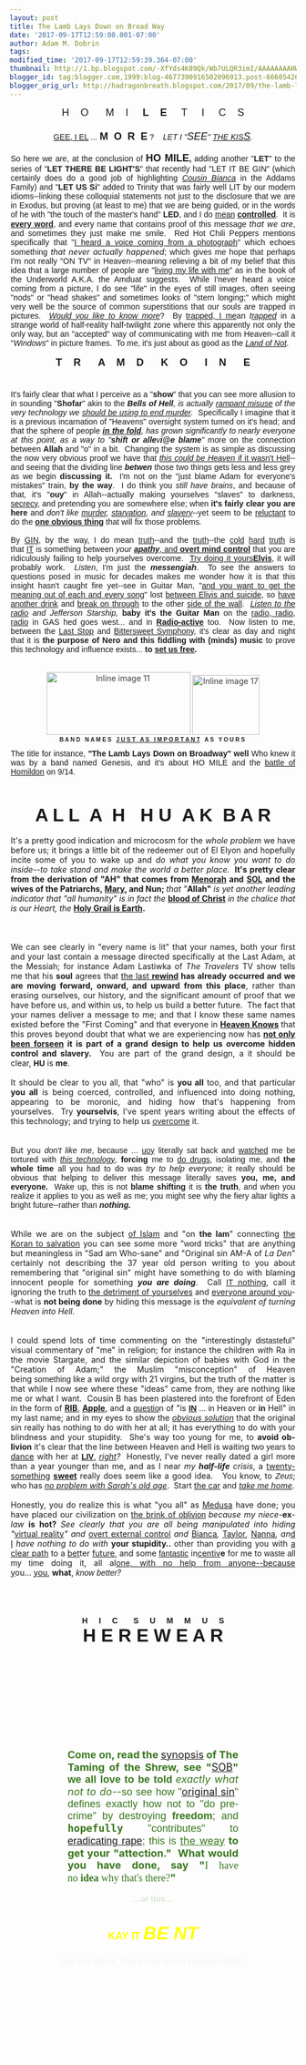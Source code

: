 ```yaml
---
layout: post
title: The Lamb Lays Down on Broad Way
date: '2017-09-17T12:59:00.001-07:00'
author: Adam M. Dobrin
tags: 
modified_time: '2017-09-17T12:59:39.364-07:00'
thumbnail: http://1.bp.blogspot.com/-XfYds4K89Qk/Wb7ULQR3imI/AAAAAAAAHWA/MXgSV5_TV-88QyFE2zKV-gM2n1PwxhmUACK4BGAYYCw/s72-c/image-779367.png
blogger_id: tag:blogger.com,1999:blog-4677390916502096913.post-6660542667434222009
blogger_orig_url: http://hadragonbreath.blogspot.com/2017/09/the-lamb-lays-down-on-broad-way.html
---
```


<div dir="ltr"><div class="gmail_quote"><div dir="ltr"><div class="gmail_quote"><div dir="ltr"><div class="gmail_quote"><div dir="ltr"><div class="gmail_quote"><div dir="ltr"><div class="m_-8242106194939907961gmail-m_99162819893768063gmail-m_6471899616393421364gmail-h5"><div class="gmail_quote"><div dir="ltr"><div class="gmail_quote"><div dir="ltr"><div style="text-align:center"><span style="font-family:&quot;arial black&quot;,sans-serif;font-size:large">H    O      M    I     </span><span style="font-size:large"><font face="comic sans ms, sans-serif"><b>L    E</b></font></span><span style="font-family:&quot;arial black&quot;,sans-serif;font-size:large">     </span><span style="font-size:large"><font face="arial narrow, sans-serif">T     I </font></span><span style="font-family:&quot;arial black&quot;,sans-serif;font-size:large">    C    S</span></div><div style="text-align:center"><a href="http://1.bp.blogspot.com/-XfYds4K89Qk/Wb7ULQR3imI/AAAAAAAAHWA/MXgSV5_TV-88QyFE2zKV-gM2n1PwxhmUACK4BGAYYCw/s1600/image-779367.png"><img src="reqs/1.bp.blogspot.com/-XfYds4K89Qk/Wb7ULQR3imI/AAAAAAAAHWA/MXgSV5_TV-88QyFE2zKV-gM2n1PwxhmUACK4BGAYYCw/s320/image-779367.png"  border="0" alt="" id="BLOGGER_PHOTO_ID_6466839404764170850" /></a><span style="font-family:&quot;arial black&quot;,sans-serif;font-size:large"><br></span></div><div style="text-align:center"><font face="arial black, sans-serif"><a href="http://www.unduecoercion.com/2017/08/the-color-of-understanding.html" target="_blank">GEE, I EL</a> ... <b><font size="4">M  O  R  E</font> </b>?    <i>LET I &quot;<font size="4">SEE</font>&quot; <a href="http://uni.reallyhim.com" target="_blank">THE KIS<font size="4">S</font></a>.</i></font></div><div style="text-align:center"><br></div><div style="text-align:center">  <center>  <div style="text-align:justify;width:500px">  <div><span style="font-family:arial,helvetica,sans-serif">So here we are, at the conclusion of </span><strong><span style="font-family:&quot;arial black&quot;,sans-serif"><font size="4">HO MILE</font></span><span style="font-family:arial,helvetica,sans-serif">,</span></strong><span style="font-family:arial,helvetica,sans-serif"> adding another &quot;</span><strong><span style="font-family:&quot;arial black&quot;,sans-serif">LET</span></strong><span style="font-family:arial,helvetica,sans-serif">&quot; to the series of &quot;</span><strong><span style="font-family:&quot;arial black&quot;,sans-serif">LET THERE BE LIGHT&#39;S</span></strong><span style="font-family:arial,helvetica,sans-serif">&quot; that recently had &quot;</span><span style="font-family:&quot;arial black&quot;,sans-serif">LET IT BE GIN</span><span style="font-family:arial,helvetica,sans-serif">&quot; (which certainly does do a good job of highlighting <em><a href="http://os.reallyhim.com/" rel="noopener" target="_blank">Cousin Bianca</a></em> in the Addams Family) and &quot;<strong>LET US Si</strong>&quot; added to Trinity that was fairly well LIT by our modern idioms--linking these colloquial statements not just to the disclosure that we are in Exodus, but proving (at least to me) that we are being guided, or in the words of he with &quot;the touch of the master&#39;s hand&quot; <b>LED</b>, and I do <a href="http://valentine.reallyhim.com" target="_blank">mean</a> <b><a href="http://ender.reallyhim.com" target="_blank">controlled</a></b>.  It is <b><a href="http://chalk.reallyhim.com" target="_blank">every word</a></b>, and every name that contains proof of this message </span><em>that we are</em><span style="font-family:arial,helvetica,sans-serif">, and sometimes they just make me smile.  Red Hot Chili Peppers mentions specifically that &quot;</span><span style="font-family:&quot;arial narrow&quot;,sans-serif"><a href="https://www.youtube.com/watch?v=rn_YodiJO6k" rel="noopener" target="_blank">I heard a voice coming from a photograph</a></span><span style="font-family:arial,helvetica,sans-serif">&quot; which echoes something </span><em>that never actually happened</em><font face="arial, helvetica, sans-serif">; which gives me hope that perhaps I&#39;m not really &quot;ON TV&quot; in Heaven--meaning relieving a bit of my belief that this idea that a large number of people are &quot;</font><a href="https://en.wikipedia.org/wiki/Ra" target="_blank"><font face="comic sans ms, sans-serif">living my life with me</font></a><font face="arial, helvetica, sans-serif">&quot; as in the book of the Underworld A.K.A. the Amduat suggests.  While I&#39;never heard a voice coming from a picture, I do see &quot;life&quot; in the eyes of still images, often seeing &quot;nods&quot; or &quot;head shakes&quot; and sometimes looks of &quot;stern longing;&quot; which might very well be the source of common superstitions that our souls are trapped in pictures.  </font><em><span style="font-family:&quot;arial narrow&quot;,sans-serif"><a href="https://www.youtube.com/watch?v=kdrjzE1SE58" rel="noopener" target="_blank">Would you like to know more</a></span></em><span style="font-family:arial,helvetica,sans-serif">?  By <a href="https://en.wikipedia.org/wiki/Shedim" rel="noopener" target="_blank">trapped, I me</a>an <em>t<a href="https://en.wikipedia.org/wiki/Sheol" rel="noopener" target="_blank">rapped</a></em> in a strange world of half-reality half-twilight zone where this apparently not only the only way, but an &quot;accepted&quot; way of communicating with me from Heaven--call it &quot;<em>Windows</em>&quot; in picture frames.  To me, it&#39;s just about as good as the <em><a href="https://en.wikipedia.org/wiki/Land_of_Nod" rel="noopener" target="_blank">Land of Not</a></em>.</span></div><div><b><font face="arial black, sans-serif"><br></font></b></div><div style="text-align:center"><b><font face="arial black, sans-serif" size="4">T    R      A    M    D      K    O      I    N      E</font></b></div><div style="text-align:center"><b><font face="arial black, sans-serif" size="4"><br></font></b></div><div style="text-align:center"><a href="http://hadragonbreath.blogspot.com/2017/09/da-mage-of-head-of-medusa-appeared-in.html" target="_blank"><a href="http://1.bp.blogspot.com/-aCMZ4WyzeFY/Wb7UMG7otII/AAAAAAAAHWI/1oQCrkyQ_acDdN5SQhflQ2U5B1HpZy6zQCK4BGAYYCw/s1600/image-782233.png"><img src="reqs/1.bp.blogspot.com/-aCMZ4WyzeFY/Wb7UMG7otII/AAAAAAAAHWI/1oQCrkyQ_acDdN5SQhflQ2U5B1HpZy6zQCK4BGAYYCw/s320/image-782233.png"  border="0" alt="" id="BLOGGER_PHOTO_ID_6466839419434873986" /></a></a><span style="font-family:arial,helvetica,sans-serif"> </span></div>  <div><font face="arial, helvetica, sans-serif">It&#39;s fairly clear that what I perceive as a &quot;</font><b style="font-family:arial,helvetica,sans-serif">show</b><font face="arial, helvetica, sans-serif">&quot; that you can see more allusion to in sounding &quot;</font><b style="font-family:arial,helvetica,sans-serif">Shofar</b><font face="arial, helvetica, sans-serif">&quot; akin to the </font><i style="font-family:arial,helvetica,sans-serif"><b>Bells of Hell</b>, is actually <a href="http://don.reallyhim.com" target="_blank">rampant misuse</a> of the very technology we <a href="http://jerusalem.reallyhim.com" target="_blank">should be using to end murder</a>.  </i><font face="arial, helvetica, sans-serif">Specifically I imagine that it is a previous incarnation of &quot;Heavens&quot; oversight system turned on it&#39;s head; and that the sphere of people </font><i><b><a href="http://hadragonbreath.blogspot.com/2017/09/da-mage-of-head-of-medusa-appeared-in.html" target="_blank"><font face="arial, helvetica, sans-serif">in the </font><font face="arial black, sans-serif">fold</font></a></b><font face="arial, helvetica, sans-serif">, has grown significantly to nearly everyone at this point, as a way to &quot;</font><b style="font-family:arial,helvetica,sans-serif">shift or </b><b><font face="arial black, sans-serif">all</font></b><b style="font-family:arial,helvetica,sans-serif">e</b><font face="arial narrow, sans-serif">v</font><b style="font-family:arial,helvetica,sans-serif">i@e blame</b><font face="arial, helvetica, sans-serif">&quot; </font></i><font face="arial, helvetica, sans-serif">more on the connection between </font><b><font face="arial black, sans-serif">Allah</font></b><font face="arial, helvetica, sans-serif"> and &quot;o&quot; in a bit.</font><i style="font-family:arial,helvetica,sans-serif">  </i><font face="arial, helvetica, sans-serif">Changing the system is as simple as discussing the now very obvious proof we have that </font><i style="font-family:arial,helvetica,sans-serif"><a href="http://hadragonbreath.blogspot.com/2017/09/so-you-think-you-can-tell-difference.html" target="_blank">this could be Heaven</a></i><font face="arial, helvetica, sans-serif"><a href="http://hadragonbreath.blogspot.com/2017/09/so-you-think-you-can-tell-difference.html" target="_blank"> if it wasn&#39;t Hell</a>--and seeing that the dividing line </font><i style="font-family:arial,helvetica,sans-serif"><b>betwen</b></i><font face="arial, helvetica, sans-serif"> those two things gets less and less grey as we begin </font><b style="font-family:arial,helvetica,sans-serif">discussing it.  </b><font face="arial, helvetica, sans-serif">I&#39;m not on the &quot;just blame Adam for everyone&#39;s mistakes&quot; train, </font><b style="font-family:arial,helvetica,sans-serif">by the way</b><font face="arial, helvetica, sans-serif">.  I do think you </font><i style="font-family:arial,helvetica,sans-serif">still have brains</i><font face="arial, helvetica, sans-serif">, and because of that, it&#39;s &quot;</font><b style="font-family:arial,helvetica,sans-serif">ouy</b><font face="arial, helvetica, sans-serif">&quot; in Allah--actually making yourselves &quot;slaves&quot; to darkness, </font><a href="http://censorship.lamc.la" style="font-family:arial,helvetica,sans-serif" target="_blank">secrecy</a><font face="arial, helvetica, sans-serif">, and pretending you are somewhere else; when </font><b style="font-family:arial,helvetica,sans-serif">it&#39;s fairly clear you are here</b><font face="arial, helvetica, sans-serif"> and </font><i style="font-family:arial,helvetica,sans-serif">don&#39;t like <a href="http://jerusalem.reallyhim.com" target="_blank">murder</a>, <a href="http://bereshit.reallyhim.com" target="_blank">starvation</a>, and <a href="http://valentine.reallyhim.com" target="_blank">slavery</a></i><font face="arial, helvetica, sans-serif">--yet seem to be </font><a href="http://ender.reallyhim.com" style="font-family:arial,helvetica,sans-serif" target="_blank">reluctant</a><font face="arial, helvetica, sans-serif"> to do the </font><b><font face="arial narrow, sans-serif"><a href="https://www.youtube.com/watch?v=IYz_8LGAyKs" target="_blank">one obvious thing</a></font></b><font face="arial, helvetica, sans-serif"> that will fix those problems</font><i style="font-family:arial,helvetica,sans-serif">.</i></div><div style="text-align:center"><i style="font-family:arial,helvetica,sans-serif"><font color="#f3f3f3">EQUCLEX</font></i></div><div><span style="font-family:arial,helvetica,sans-serif">By </span><span style="font-family:&quot;arial black&quot;,sans-serif"><a href="http://meth.reallyhim.com/" target="_blank">GIN</a></span><font face="arial, helvetica, sans-serif">, by the way, I do mean </font><a href="http://meth.reallyhim.com/" style="font-family:arial,helvetica,sans-serif" target="_blank">truth</a><font face="arial, helvetica, sans-serif">--and the </font><a href="http://meth.reallyhim.com/" style="font-family:arial,helvetica,sans-serif" target="_blank">truth</a><font face="arial, helvetica, sans-serif">--the </font><font face="comic sans ms, sans-serif"><a href="http://threetag.reallyhim.com" target="_blank">cold</a> <a href="http://dick.reallyhim.com" target="_blank">hard</a> <a href="http://meth.reallyhim.com/" target="_blank">truth</a></font><font face="arial, helvetica, sans-serif"> is that </font><span style="font-family:&quot;arial black&quot;,sans-serif"><a href="http://mead.reallyhim.com/" target="_blank">IT</a></span><span style="font-family:arial,helvetica,sans-serif"> is something between <em>your <b><a href="http://valentine.reallyhim.com/" target="_blank">apathy</a></b></em><a href="http://valentine.reallyhim.com" target="_blank">, and <b>overt mind control</b></a> that you are ridiculously failing to help yourselves overcome.  <a href="http://hyamdai.reallyhim.com/" rel="noopener" target="_blank">Try doing it yours<strong>Elvis</strong></a>, it will probably work.  <em>Listen</em>, I&#39;m just the <strong><em>messengiah</em></strong>.  To see the answers to questions posed in music for decades makes me wonder how it is that this insight hasn&#39;t caught fire yet--see in Guitar Man, &quot;</span><span style="font-family:&quot;arial narrow&quot;,sans-serif"><a href="https://www.youtube.com/watch?v=CpOjQvADLG4" target="_blank">and you want to get the meaning out of each and every song</a></span><span style="font-family:arial,helvetica,sans-serif">&quot; lost <a href="https://www.youtube.com/watch?v=mQ8iUvWbrnA" target="_blank">between Elivis and suicide</a>, so </span><span style="font-family:&quot;arial narrow&quot;,sans-serif"><a href="https://www.youtube.com/watch?v=bZPsmOm0YoM" target="_blank">have another drink</a> and <a href="https://www.youtube.com/watch?v=-r679Hhs9Zs" target="_blank">break on through</a> to the other <a href="https://www.youtube.com/watch?v=YR5ApYxkU-U" target="_blank">side of the wall</a>.  <em><a href="https://www.youtube.com/watch?v=K1b8AhIsSYQ" target="_blank">Listen to the radio</a> and Jefferson Starship, </em><strong>baby it&#39;s the Guitar Man</strong> on the <a href="https://www.youtube.com/watch?v=gaoqyaoNgX4" target="_blank">radio, radio, radio</a> in GAS hed goes west... and in <strong><a href="https://www.youtube.com/watch?v=ktvTqknDobU" target="_blank">Radio-active</a></strong> too.  </span><span style="font-family:arial,helvetica,sans-serif">Now listen to me, between the <a href="https://www.youtube.com/watch?v=yOgHBMujTCw" target="_blank">Last Stop</a> and <a href="https://www.youtube.com/watch?v=1lyu1KKwC74" target="_blank">Bittersweet Symphony</a>, it&#39;s clear as day and night that it is <strong>the purpose of Nero and this fiddling with (minds) music</strong> to prove this technology and influence exists... <strong>to <a href="http://thunderstand.reallyhim.com/" target="_blank">set us free</a>.</strong></span></div>  </div></center></div><div style="text-align:center"><font face="arial, helvetica, sans-serif"><b><br></b></font></div><div style="text-align:center"><a href="http://bereshit.reallyhim.com" target="_blank"><a href="http://4.bp.blogspot.com/-GsvKNl66-M4/Wb7UMunVpLI/AAAAAAAAHWQ/LRea_SFlOFAdRLUjs2xCx_PJdRHadFNagCK4BGAYYCw/s1600/image-784748.png"><img src="reqs/4.bp.blogspot.com/-GsvKNl66-M4/Wb7UMunVpLI/AAAAAAAAHWQ/LRea_SFlOFAdRLUjs2xCx_PJdRHadFNagCK4BGAYYCw/s320/image-784748.png"  border="0" alt="" id="BLOGGER_PHOTO_ID_6466839430087156914" /></a></a><font face="arial, helvetica, sans-serif"><b><br></b></font></div><div style="text-align:center"><a href="http://uni.reallyhim.com" target="_blank"><img alt="Inline image 11" height="110" src="reqs/matchbox20.bitbucket.io/EUREKA_files/saved_resource(18)" width="253" style="border:0px;color:rgb(62,63,60);margin-right:0px"></a><span style="color:rgb(62,63,60)"> </span><a href="http://threetag.reallyhim.com" target="_blank"><img alt="Inline image 17" height="105" src="reqs/matchbox20.bitbucket.io/EUREKA_files/saved_resource(19)" width="118" style="border:0px;color:rgb(62,63,60);margin-right:0px"></a><br></div><div style="text-align:center"><a href="http://dawn.reallyhim.com" target="_blank"><a href="http://3.bp.blogspot.com/-rztj0RToUQs/Wb7UNE7SkbI/AAAAAAAAHWY/ezC2tk_NoiwoQ2uqe791_TQ66j00AekAQCK4BGAYYCw/s1600/image-786915.png"><img src="reqs/3.bp.blogspot.com/-rztj0RToUQs/Wb7UNE7SkbI/AAAAAAAAHWY/ezC2tk_NoiwoQ2uqe791_TQ66j00AekAQCK4BGAYYCw/s320/image-786915.png"  border="0" alt="" id="BLOGGER_PHOTO_ID_6466839436076421554" /></a></a><br></div><div style="text-align:center"><b><font face="arial black, sans-serif" size="1">B A N D   N A M E S   <u>J U S T   A S   I M P O R T A N T</u>   A S   Y O U R S </font></b></div><div style="text-align:center"><b><font face="arial black, sans-serif" size="1"><br></font></b></div><div style="text-align:center">  <center>  <div style="text-align:justify;width:500px"><span style="font-family:arial,helvetica,sans-serif">The title for instance, <strong>&quot;The Lamb Lays Down on Broadway&quot; well </strong></span><span style="font-family:&quot;arial black&quot;,sans-serif">Who knew</span><span style="font-family:arial,helvetica,sans-serif"> </span><span style="font-family:arial,helvetica,sans-serif">it was by a band named</span><span style="font-family:arial,helvetica,sans-serif"> Genesis, </span><span style="font-family:arial,helvetica,sans-serif">and it&#39;s about</span><span style="font-family:arial,helvetica,sans-serif"> </span><span style="font-family:&quot;arial black&quot;,sans-serif">HO MILE</span><span style="font-family:arial,helvetica,sans-serif"> and the <a href="http://don.reallyhim.com/" target="_blank">battle of Homildon</a> on 9/14.</span></div></center></div><div style="text-align:center"><font face="arial, helvetica, sans-serif"><br></font></div><div style="text-align:center"><a href="https://www.youtube.com/watch?v=FQhIsJ1OidY" target="_blank"><a href="http://2.bp.blogspot.com/-APGLCNB6sh4/Wb7UN-iyJXI/AAAAAAAAHWg/E6MdcTOczyU3o9_ekkjOVOahvrjrLSVNACK4BGAYYCw/s1600/image-789187.png"><img src="reqs/2.bp.blogspot.com/-APGLCNB6sh4/Wb7UN-iyJXI/AAAAAAAAHWg/E6MdcTOczyU3o9_ekkjOVOahvrjrLSVNACK4BGAYYCw/s320/image-789187.png"  border="0" alt="" id="BLOGGER_PHOTO_ID_6466839451542889842" /></a> <a href="http://2.bp.blogspot.com/-hj3EIaft42E/Wb7UOSqsc9I/AAAAAAAAHWo/ruXrTZc7N9UHscskwlNWqB814SWO1sMcwCK4BGAYYCw/s1600/image-791865.png"><img src="reqs/2.bp.blogspot.com/-hj3EIaft42E/Wb7UOSqsc9I/AAAAAAAAHWo/ruXrTZc7N9UHscskwlNWqB814SWO1sMcwCK4BGAYYCw/s320/image-791865.png"  border="0" alt="" id="BLOGGER_PHOTO_ID_6466839456944780242" /></a></a><font face="arial, helvetica, sans-serif"><br></font></div><div style="text-align:center"><br></div><div style="text-align:center"><b><font face="arial black, sans-serif" size="6">A L L  A  H   H U  A K  B A R</font></b></div><div style="text-align:center"><br></div><div style="text-align:center">  <center>  <div style="text-align:justify;width:500px">  <div>It&#39;s a pretty good indication and microcosm for the <em>whole problem</em> we have before us; it brings a little bit of the redeemer out of El Elyon and hopefully incite some of you to wake up and <em>do what you know you want to do inside--to take stand and make the world a better place.</em><strong>  It&#39;s pretty clear from the derivation of &quot;AH&quot; that comes from <a href="http://jerusalem.reallyhim.com/" target="_blank">Menorah</a> and <a href="http://sol.reallyhim.com/" target="_blank">SOL</a> and the wives of the Patriarchs, <a href="http://sen.reallyhim.com/" target="_blank">Mary</a>, and Nun; </strong><em>that &quot;</em><strong>Allah&quot;</strong><em> is yet another leading indicator that &quot;all humanity&quot; is in fact the </em><strong><a href="http://arthur.reallyhim.com/" target="_blank">blood of Christ</a></strong><em> in the chalice that is our Heart, the </em><strong><a href="http://heart.lamc.la/" target="_blank">Holy Grail is Earth</a>.  </strong></div><div><strong><br></strong></div><div style="text-align:center"><a href="http://hadragonbreath.blogspot.com/2017/09/so-you-think-you-can-tell-difference.html" target="_blank"><a href="http://3.bp.blogspot.com/-ICOxWBCF1D8/Wb7UO1tPn1I/AAAAAAAAHWw/M7Rqk4Mb9ZAJWHw8_OfjKzJjA9Fl1wzdwCK4BGAYYCw/s1600/image-793963.png"><img src="reqs/3.bp.blogspot.com/-ICOxWBCF1D8/Wb7UO1tPn1I/AAAAAAAAHWw/M7Rqk4Mb9ZAJWHw8_OfjKzJjA9Fl1wzdwCK4BGAYYCw/s320/image-793963.png"  border="0" alt="" id="BLOGGER_PHOTO_ID_6466839466350714706" /></a></a><strong><br></strong></div>  <div><strong> </strong></div>  <div>We can see clearly in &quot;every name is lit&quot; that your names, both your first and your last contain a message directed specifically at the Last Adam, at the Messiah; for instance Adam Lastiwka of <em>The Travelers</em> TV show tells me that his <strong>soul</strong> agrees that <a href="http://threetag.reallyhim.com/" target="_blank">the last </a><strong><a href="http://threetag.reallyhim.com/" target="_blank">rewind</a> has already occurred and we are moving forward, onward, and upward from this place</strong>, rather than erasing ourselves, our history, and the significant amount of proof that we have before us, and within us, to help us build a better future.  The fact that your names deliver a message to me; and that I know these same names existed before the &quot;First Coming&quot; and that everyone in <strong><a href="https://www.youtube.com/watch?v=rHBxJCq99jA" target="_blank">Heaven Knows</a> </strong>that this proves beyond doubt that what we are experiencing now has <strong><a href="http://meth.reallyhim.com/" target="_blank">not only been forseen</a> it is part of a grand design to help us overcome hidden control and slavery.</strong>  You are part of the grand design, a it should be clear, <strong><span style="font-family:&quot;arial black&quot;,sans-serif">HU</span></strong> is <strong>me</strong>.  </div><div><br></div><div>It should be clear to you all, that &quot;who&quot; is <b>you all</b> too, and that particular <b>you all</b> is being coerced, controlled, and influenced into doing nothing, appearing to be moronic, and hiding how that&#39;s happening from yourselves.  Try <b>yourselvis</b>, I&#39;ve spent years writing about the effects of this technology; and trying to help us <a href="http://m.lamc.la/ERANDSON.html" target="_blank">overcome</a> it.</div><div><br></div><div style="text-align:center"><a href="http://hadragonbreath.blogspot.com/search?updated-max=2017-09-16T15:01:00-07:00&amp;max-results=20" target="_blank"><a href="http://2.bp.blogspot.com/-dQUBNR8B08k/Wb7UPc4UimI/AAAAAAAAHW4/F2kjs6qcN9oDSkN0jI89Kj3yeXauZ-JFwCK4BGAYYCw/s1600/image-796165.png"><img src="reqs/2.bp.blogspot.com/-dQUBNR8B08k/Wb7UPc4UimI/AAAAAAAAHW4/F2kjs6qcN9oDSkN0jI89Kj3yeXauZ-JFwCK4BGAYYCw/s320/image-796165.png"  border="0" alt="" id="BLOGGER_PHOTO_ID_6466839476866157154" /></a></a><br></div><div style="text-align:center"><a href="https://www.youtube.com/watch?v=fKopy74weus" class="m_-8242106194939907961gmail-playable playable" target="_blank"><a href="http://4.bp.blogspot.com/-EOa6LUqYxx4/Wb7UQAIT9XI/AAAAAAAAHXA/do2M7tVaOnUOKnizHIbppSbhuLx50IAqQCK4BGAYYCw/s1600/image-798391.png"><img src="reqs/4.bp.blogspot.com/-EOa6LUqYxx4/Wb7UQAIT9XI/AAAAAAAAHXA/do2M7tVaOnUOKnizHIbppSbhuLx50IAqQCK4BGAYYCw/s320/image-798391.png"  border="0" alt="" id="BLOGGER_PHOTO_ID_6466839486328468850" /></a></a><br></div><div><br></div><div>But you <font face="comic sans ms, sans-serif"><i>don&#39;t like me</i>, because ... </font><font face="arial black, sans-serif"><a href="http://valentine.reallyhim.com" target="_blank">uoy</a></font><font face="arial, helvetica, sans-serif"> literally sat back and <a href="http://ender.reallyhim.com" target="_blank">watched</a> me be tortured with <i><a href="http://ender.reallyhim.com" target="_blank">this technology</a></i>, <b>forcing</b> me to <a href="http://meth.reallyhim.com" target="_blank">do drugs</a>, isolating me, and <b>the whole time </b>all you had to do was <i>try to help everyone; </i>it really should be obvious that helping to deliver this message literally saves <b>you, me, and everyone.</b>  Wake up, this is not <b>blame shifting</b> it is <b>the truth</b>, and when you realize it applies to you as well as me; you might see why the fiery altar lights a bright future--rather than <i><b>nothing.</b></i></font></div>  </div></center></div><div style="text-align:center"><br></div><div style="text-align:center"><a href="http://whoah.lamc.la/" target="_blank"><a href="http://2.bp.blogspot.com/-_WaOe3eFrI4/Wb7UQnwvN0I/AAAAAAAAHXI/7JjKEKlCxlwTcyxmWHvmKPe82oy1-B_ZACK4BGAYYCw/s1600/image-700406.png"><img src="reqs/2.bp.blogspot.com/-_WaOe3eFrI4/Wb7UQnwvN0I/AAAAAAAAHXI/7JjKEKlCxlwTcyxmWHvmKPe82oy1-B_ZACK4BGAYYCw/s320/image-700406.png"  border="0" alt="" id="BLOGGER_PHOTO_ID_6466839496967010114" /></a><br></a></div><div style="text-align:center"><a href="http://whoah.lamc.la" target="_blank"><a href="http://3.bp.blogspot.com/-hZtpEhM0ap4/Wb7URLEe44I/AAAAAAAAHXQ/9lIGeI07fmUVBKjLLa08tzl6HVMVNOz4gCK4BGAYYCw/s1600/image-702542.png"><img src="reqs/3.bp.blogspot.com/-hZtpEhM0ap4/Wb7URLEe44I/AAAAAAAAHXQ/9lIGeI07fmUVBKjLLa08tzl6HVMVNOz4gCK4BGAYYCw/s320/image-702542.png"  border="0" alt="" id="BLOGGER_PHOTO_ID_6466839506445067138" /></a></a></div><div style="text-align:center"><br></div><div style="text-align:center">  <center>  <div style="text-align:justify;width:500px">While we are on the subject <a href="http://islam.lamc.la/" target="_blank">of Islam</a> and &quot;on <strong>the <span style="font-family:&quot;arial black&quot;,sans-serif">lam</span></strong>&quot; connecting <a href="http://thor.lamc.la/" target="_blank">the Koran to salvation</a> you can see some more &quot;<span style="font-family:&quot;comic sans ms&quot;,sans-serif">word tricks</span>&quot; that are anything but meaningless in &quot;Sad am Who-sane&quot; and &quot;Original sin AM-A of <em>La Den</em>&quot; certainly not describing the 37 year old person writing to you about remembering that &quot;original sin&quot; might have something to do with blaming innocent people for something <strong><em>you are doing</em></strong>.  Call <a href="http://valentine.reallyhim.com/" target="_blank"><span style="font-family:&quot;arial black&quot;,sans-serif">IT</span> nothing</a>, call it ignoring the truth to <a href="http://ironclad.lamc.la/" target="_blank">the detriment of yourselves</a> and <a href="http://bereshit.reallyhim.com/" target="_blank">everyone around you</a>--what is <strong>not being done</strong> by hiding this message is the <em>equivalent of turning Heaven into Hell.</em> </div></center></div><div style="text-align:center"><br></div><div style="text-align:center"><b><font face="arial black, sans-serif" size="4"><a href="http://www.linkedin.com/in/adam5" target="_blank"><a href="http://1.bp.blogspot.com/-yKwB9XwvN3A/Wb7URusaenI/AAAAAAAAHXY/l-XFCPjcBAwuiVpfBnXaH08lRY3JWU3dgCK4BGAYYCw/s1600/Screenshot%2B2017-09-09%2Bat%2B8.44.14%2BPM-726064-704956.png"><img src="reqs/1.bp.blogspot.com/-yKwB9XwvN3A/Wb7URusaenI/AAAAAAAAHXY/l-XFCPjcBAwuiVpfBnXaH08lRY3JWU3dgCK4BGAYYCw/s320/Screenshot%2B2017-09-09%2Bat%2B8.44.14%2BPM-726064-704956.png"  border="0" alt="" id="BLOGGER_PHOTO_ID_6466839516007791218" /></a></a><br></font></b></div><div style="text-align:center"><br></div><div style="text-align:center">  <center>  <div style="text-align:justify;width:500px">  <div>I could spend lots of time commenting on the &quot;interestingly <span style="font-family:&quot;comic sans ms&quot;,sans-serif">distasteful</span>&quot; visual commentary of &quot;me&quot; in religion; for instance the children <em>with</em> Ra in the movie Stargate, and the similar depiction of babies with God in the &quot;Creation of Adam;&quot; the Muslim &quot;misconception&quot; of Heaven being <span style="font-family:&quot;comic sans ms&quot;,sans-serif">something like</span> a wild orgy with 21 virgins, but the truth of the matter is that while I now see where these &quot;ideas&quot; came from, they are nothing like me or what I want.  Cousin B has been plastered into the forefront of Eden in the form of <a href="http://ohil.reallyhim.com/" rel="noopener" target="_blank"><b>RIB</b></a>, <a href="http://sob.reallyhim.com/" rel="noopener" target="_blank"><b>Apple</b></a>, and <font face="comic sans ms, sans-serif">a <a href="http://hadragonbreath.blogspot.com/2017/09/high-and-lo-i-search-for-answer-are-you_16.html" target="_blank">questio</a>n</font> of &quot;is <font face="arial black, sans-serif"><b><a href="http://michelin.lamc.la" target="_blank">IN</a></b> ... in</font> Heaven or <b><font face="arial black, sans-serif">in</font></b> Hell&quot; in my last name; and in my eyes to show the <em><a href="http://os.reallyhim.com/" rel="noopener" target="_blank">obvious solution</a></em> that the original sin really has nothing to do with her at all; it has everything to do with your blindness and your stupidity.  She&#39;s way too young for me, to <strong>avoid ob-livion</strong> it&#39;s clear that the line between Heaven and Hell is waiting <font face="arial black, sans-serif">two years</font> to <a href="https://www.google.com/search?q=legal+dancing+age+in+florida&amp;rlz=1CAACAR_enUS749US749&amp;oq=legal+dancing+age+in+florida&amp;aqs=chrome..69i57.4341j1j9&amp;sourceid=chrome&amp;ie=UTF-8" target="_blank">dance</a> with her at <strong><span style="font-family:&quot;arial black&quot;,sans-serif"><a href="https://www.google.com/search?q=legal+drinking+age+in+florida&amp;rlz=1CAACAR_enUS749US749&amp;oq=legal+drinking+age+in+florida&amp;aqs=chrome.0.0l6.2548j0j4&amp;sourceid=chrome&amp;ie=UTF-8" target="_blank">LIV</a></span></strong>, <em><a href="https://www.google.com/search?q=what+is+the+age+of+consent+in+north+carolina%3F&amp;rlz=1CAACAR_enUS749US749&amp;oq=what+is+the+age+of+consent+in+north+carolina%3F&amp;aqs=chrome..69i57j0l5.8503j1j4&amp;sourceid=chrome&amp;ie=UTF-8" target="_blank">right</a>?  </em>Honestly, I&#39;ve never really dated a girl more than a year younger than me, and as I near <em>my <strong>half-life</strong> crisis</em>, a <a href="http://uni.reallyhim.com/" rel="noopener" target="_blank">twenty-something</a> <strong><a href="http://threetag.reallyhim.com/" rel="noopener" target="_blank">sweet</a></strong> reall<wbr>y does seem like a good idea.   You know, to <span style="font-family:&quot;arial black&quot;,sans-serif"><em>Zeus</em></span>; who has <em><a href="http://dick.reallyhim.com/" rel="noopener" target="_blank">no problem with Sarah&#39;s old age</a></em>.  Start <a href="http://thunderstand.reallyhim.com/" rel="noopener" target="_blank">the car</a> and <a href="http://michelin.lamc.la/" rel="noopener" target="_blank"><em>take me home</em></a>.</div><div><br></div>  <div style="text-align:center"><a href="http://hadragonbreath.blogspot.com/2017/09/high-and-lo-i-search-for-answer-are-you_16.html" target="_blank"><a href="http://2.bp.blogspot.com/-iFkOIhkSYHE/Wb7USUGc0NI/AAAAAAAAHXg/4euW6a_Tx3YpRNiQhH3oUppD_dVAxO8bQCK4BGAYYCw/s1600/image-707226.png"><img src="reqs/2.bp.blogspot.com/-iFkOIhkSYHE/Wb7USUGc0NI/AAAAAAAAHXg/4euW6a_Tx3YpRNiQhH3oUppD_dVAxO8bQCK4BGAYYCw/s320/image-707226.png"  border="0" alt="" id="BLOGGER_PHOTO_ID_6466839526049108178" /></a></a></div><div style="text-align:center"><a href="http://bereshit.reallyhim.com" target="_blank"><a href="http://1.bp.blogspot.com/-QxaHNCjD-nY/Wb7US68hu5I/AAAAAAAAHXo/9kbkWElVH6EyqSLWuJ-gOcc-p4_Yu6aTwCK4BGAYYCw/s1600/image-709593.png"><img src="reqs/1.bp.blogspot.com/-QxaHNCjD-nY/Wb7US68hu5I/AAAAAAAAHXo/9kbkWElVH6EyqSLWuJ-gOcc-p4_Yu6aTwCK4BGAYYCw/s320/image-709593.png"  border="0" alt="" id="BLOGGER_PHOTO_ID_6466839536476470162" /></a></a><br></div><div style="text-align:center"><a href="http://dawn.reallyhim.com" target="_blank"><a href="http://2.bp.blogspot.com/-Nv-u8rOtLAQ/Wb7UTshzEuI/AAAAAAAAHXw/EKY4qD4JK_4Z1D1W_dTLI4qThoRLPn6UgCK4BGAYYCw/s1600/image-712144.png"><img src="reqs/2.bp.blogspot.com/-Nv-u8rOtLAQ/Wb7UTshzEuI/AAAAAAAAHXw/EKY4qD4JK_4Z1D1W_dTLI4qThoRLPn6UgCK4BGAYYCw/s320/image-712144.png"  border="0" alt="" id="BLOGGER_PHOTO_ID_6466839549786133218" /></a></a></div>  <div>Honestly, you do realize this is what &quot;you all&quot; as <a href="http://medusa.reallyhim.com/" target="_blank">Medusa</a> have done; you have placed our civilization on <a href="http://valentine.reallyhim.com/" target="_blank">the brink of <span style="font-family:&quot;arial black&quot;,sans-serif">oblivion</span></a><strong> </strong><em>because my niece-</em><strong>ex</strong><em>-law </em><strong>is hot? </strong><em>See clearly that you are all being manipulated into hiding &quot;</em><a href="http://valentine.reallyhim.com/" target="_blank">virtual reality</a><em>&quot; and </em><a href="http://ender.reallyhim.com/" target="_blank">overt external control</a><em> and </em><a href="http://os.reallyhim.com/" target="_blank">Bianca</a><em>, </em><a href="http://uni.reallyhim.com/" target="_blank">Taylor</a><em>, </em><a href="http://sen.reallyhim.com/" target="_blank">Na<wbr>nna</a><em>, an</em><a href="http://hyamdai.reallyhim.com/" target="_blank">d I</a><em> have nothing to do with </em><strong>your stupidity.. </strong>other than providing you with <a href="http://loch.reallyhim.com/" target="_blank">a clear path</a> to a <a href="http://bush.reallyhim.com/" target="_blank">bet</a>ter <a href="http://ironclad.lamc.la/" target="_blank">future</a>, and some <span style="font-family:&quot;comic sans ms&quot;,sans-serif"><a href="https://www.youtube.com/watch?v=AFkLUBsaATc" target="_blank">fantastic</a></span> in<a href="http://amidallah.reallyhim.com/" target="_blank">centiv</a><strong>e</strong> for me to <span style="font-family:&quot;comic sans ms&quot;,sans-serif">waste all my time</span> doing it, all al<a href="http://valentine.reallyhim.com/" target="_blank">one, with no help from anyone--because y</a>ou... <a href="http://ender.reallyhim.com/" target="_blank">you</a>, <strong>what</strong>, <em><span style="font-family:&quot;comic sans ms&quot;,sans-serif">know better</span>?</em></div>  </div></center></div><div style="text-align:center"><i><br></i></div><div style="text-align:center"><b><font face="arial black, sans-serif" size="4"><a href="http://threetag.reallyhim.com" target="_blank"><a href="http://1.bp.blogspot.com/-BCh65_gq7eQ/Wb7UUJu8dDI/AAAAAAAAHX4/RlDAdn04hWE4ZO7Ef6w6dhi64tRU6U0RACK4BGAYYCw/s1600/image-736022-714522.png"><img src="reqs/1.bp.blogspot.com/-BCh65_gq7eQ/Wb7UUJu8dDI/AAAAAAAAHX4/RlDAdn04hWE4ZO7Ef6w6dhi64tRU6U0RACK4BGAYYCw/s320/image-736022-714522.png"  border="0" alt="" id="BLOGGER_PHOTO_ID_6466839557625902130" /></a></a></font></b></div><div style="text-align:center"><a href="http://amidallah.reallyhim.com/" target="_blank"><a href="http://3.bp.blogspot.com/-IcbMP9dz1Vg/Wb7UUp0UZqI/AAAAAAAAHYA/DbOEuXlp_6Q2OyBEPtVlMWvfyQMJsz8hACK4BGAYYCw/s1600/image-716794.png"><img src="reqs/3.bp.blogspot.com/-IcbMP9dz1Vg/Wb7UUp0UZqI/AAAAAAAAHYA/DbOEuXlp_6Q2OyBEPtVlMWvfyQMJsz8hACK4BGAYYCw/s320/image-716794.png"  border="0" alt="" id="BLOGGER_PHOTO_ID_6466839566238377634" /></a></a><b><br></b></div><div style="text-align:center"><br></div><div style="text-align:center"><b><font face="arial black, sans-serif" size="4"><a href="http://youandi.reallyhim.com" target="_blank"><a href="http://3.bp.blogspot.com/-4xZNAvpqltA/Wb7UVSgN9cI/AAAAAAAAHYI/SOAL9RRZDlkXTjQOrlOOEVY1R56DxqqOwCK4BGAYYCw/s1600/Screenshot%2B2017-09-13%2Bat%2B8.17.42%2BAM-754602-719153.png"><img src="reqs/3.bp.blogspot.com/-4xZNAvpqltA/Wb7UVSgN9cI/AAAAAAAAHYI/SOAL9RRZDlkXTjQOrlOOEVY1R56DxqqOwCK4BGAYYCw/s320/Screenshot%2B2017-09-13%2Bat%2B8.17.42%2BAM-754602-719153.png"  border="0" alt="" id="BLOGGER_PHOTO_ID_6466839577159923138" /></a></a></font></b><br></div><div style="text-align:center"><a href="https://www.google.com/search?q=RORED&amp;rlz=1CAACAR_enUS749US749&amp;oq=RORED&amp;aqs=chrome..69i57j0l5.850j0j9&amp;sourceid=chrome&amp;ie=UTF-8" target="_blank"><a href="http://2.bp.blogspot.com/-uxL-bK06ub8/Wb7UV7SWEzI/AAAAAAAAHYQ/pBRMHkisyEMNMzNlX_13DMAP9pyyMqb2wCK4BGAYYCw/s1600/image-721476.png"><img src="reqs/2.bp.blogspot.com/-uxL-bK06ub8/Wb7UV7SWEzI/AAAAAAAAHYQ/pBRMHkisyEMNMzNlX_13DMAP9pyyMqb2wCK4BGAYYCw/s320/image-721476.png"  border="0" alt="" id="BLOGGER_PHOTO_ID_6466839588107588402" /></a></a><b><br></b></div><div style="text-align:center"><a href="http://chalk.reallyhim.com" target="_blank"><a href="http://2.bp.blogspot.com/-TaWqhcPdSew/Wb7UWvm7ecI/AAAAAAAAHYY/n5AQM4jAndA6Xiy_0JDM5VnKQ6a_Bd45ACK4BGAYYCw/s1600/image-723999.png"><img src="reqs/2.bp.blogspot.com/-TaWqhcPdSew/Wb7UWvm7ecI/AAAAAAAAHYY/n5AQM4jAndA6Xiy_0JDM5VnKQ6a_Bd45ACK4BGAYYCw/s320/image-723999.png"  border="0" alt="" id="BLOGGER_PHOTO_ID_6466839602152569282" /></a></a><br></div><div style="text-align:center"><b><font face="arial black, sans-serif">H     I     C       S     U     M     M     U     S</font></b></div><div style="text-align:center"><div><b><font face="comic sans ms, sans-serif" size="6">H E R E W E A R</font></b></div><div><br></div><div><a href="http://2.bp.blogspot.com/-uisEzzdtw4s/Wb7UXCZJnfI/AAAAAAAAHYg/SFv7n0VGTKosbyzsk4tbevf1xngiP3DPACK4BGAYYCw/s1600/image-726570.png"><img src="reqs/2.bp.blogspot.com/-uisEzzdtw4s/Wb7UXCZJnfI/AAAAAAAAHYg/SFv7n0VGTKosbyzsk4tbevf1xngiP3DPACK4BGAYYCw/s320/image-726570.png"  border="0" alt="" id="BLOGGER_PHOTO_ID_6466839607195049458" /></a> <a href="http://2.bp.blogspot.com/-5G6dAkV3oh0/Wb7UXmhvOPI/AAAAAAAAHYs/HntAfcYqqjQn95XOpP1TzuKyYXBcfY3OQCK4BGAYYCw/s1600/image-728714.png"><img src="reqs/2.bp.blogspot.com/-5G6dAkV3oh0/Wb7UXmhvOPI/AAAAAAAAHYs/HntAfcYqqjQn95XOpP1TzuKyYXBcfY3OQCK4BGAYYCw/s320/image-728714.png"  border="0" alt="" id="BLOGGER_PHOTO_ID_6466839616894744818" /></a> <a href="http://2.bp.blogspot.com/-Jlb7vtcsFDQ/Wb7UYcXg_pI/AAAAAAAAHY0/u7awALlh3rQ3RyciE2rpER1q4FfSqiNegCK4BGAYYCw/s1600/image-731141.png"><img src="reqs/2.bp.blogspot.com/-Jlb7vtcsFDQ/Wb7UYcXg_pI/AAAAAAAAHY0/u7awALlh3rQ3RyciE2rpER1q4FfSqiNegCK4BGAYYCw/s320/image-731141.png"  border="0" alt="" id="BLOGGER_PHOTO_ID_6466839631347383954" /></a></div><div><br></div><div><a href="http://os.reallyhim.com/" target="_blank"><a href="http://1.bp.blogspot.com/-hkZmXz7qSKs/Wb7UYywhJ8I/AAAAAAAAHY8/oiosBxIc7ZY3P5dWPXSUgOcT5-ZPufjtACK4BGAYYCw/s1600/image-733630.png"><img src="reqs/1.bp.blogspot.com/-hkZmXz7qSKs/Wb7UYywhJ8I/AAAAAAAAHY8/oiosBxIc7ZY3P5dWPXSUgOcT5-ZPufjtACK4BGAYYCw/s320/image-733630.png"  border="0" alt="" id="BLOGGER_PHOTO_ID_6466839637357832130" /></a></a><b><font face="comic sans ms, sans-serif" size="6"><br></font></b></div><div><br></div><div><a href="http://os.reallyhim.com" target="_blank"><a href="http://2.bp.blogspot.com/-UkHn9BRRxIQ/Wb7UZRMQbsI/AAAAAAAAHZE/83dOh_K1YRARqSc3YU43zZu1Mk4-_totwCK4BGAYYCw/s1600/image-735861.png"><img src="reqs/2.bp.blogspot.com/-UkHn9BRRxIQ/Wb7UZRMQbsI/AAAAAAAAHZE/83dOh_K1YRARqSc3YU43zZu1Mk4-_totwCK4BGAYYCw/s320/image-735861.png"  border="0" alt="" id="BLOGGER_PHOTO_ID_6466839645527240386" /></a></a><b><font face="comic sans ms, sans-serif" size="6"><br></font></b></div><div><br></div><div><a href="http://1.bp.blogspot.com/-ANqZHhwePnw/Wb7UaJxk26I/AAAAAAAAHZM/G5M2ZG-FP98bYC_Kiih_lCVU6M_pV4fCgCK4BGAYYCw/s1600/image-738447.png"><img src="reqs/1.bp.blogspot.com/-ANqZHhwePnw/Wb7UaJxk26I/AAAAAAAAHZM/G5M2ZG-FP98bYC_Kiih_lCVU6M_pV4fCgCK4BGAYYCw/s320/image-738447.png"  border="0" alt="" id="BLOGGER_PHOTO_ID_6466839660716153762" /></a><br></div><div><b><font face="arial black, sans-serif" size="4" color="#ffffff">HEART ON SLEEVE</font></b></div><div>  <center>  <div style="width:300px">  <div style="text-align:justify"><span style="color:rgb(56,118,29)"><font size="4"><strong><font face="arial black, sans-serif">Come on</font>, read the </strong><a href="https://en.wikipedia.org/wiki/The_Taming_of_the_Shrew" target="_blank">synopsis</a><strong> of The Taming of the Shrew, see &quot;</strong><a href="http://sob.reallyhim.com/" target="_blank">SOB</a><strong>&quot; <font face="arial black, sans-serif">we all love to be told</font> </strong><em>exactly what not to do--</em><span style="font-family:&quot;comic sans ms&quot;,sans-serif">so see how &quot;</span><a href="http://os.reallyhim.com/" target="_blank">original sin</a><span style="font-family:&quot;comic sans ms&quot;,sans-serif">&quot; defines exactly how not to &quot;do pre-crime&quot; by </span><span style="font-family:&quot;arial narrow&quot;,sans-serif">destroying <strong>freedom</strong></span><span style="font-family:&quot;comic sans ms&quot;,sans-serif">; and </span><font face="monospace, monospace"><b>hopefully</b></font><span style="font-family:&quot;comic sans ms&quot;,sans-serif"> &quot;contributes&quot; </span><font face="arial black, sans-serif">to <a href="http://os.reallyhim.com" target="_blank">eradicating rape</a></font><span style="font-family:&quot;comic sans ms&quot;,sans-serif">; this is </span><u>the weay</u><strong> to get your &quot;attection.&quot;  What would you have done, say &quot;</strong><span style="font-family:&quot;times new roman&quot;,serif">I have no <strong>idea</strong> why that&#39;s there?</span><strong>&quot;</strong></font></span></div><div style="text-align:justify"><span style="color:rgb(56,118,29)"><strong><br></strong></span></div><div style="text-align:center"><strong><font color="#d9ead3">...or this...</font></strong></div><div style="text-align:center"><br></div><div style="text-align:center"><a href="http://3.bp.blogspot.com/-9JCGTbSZGn0/Wb7Uat_UfJI/AAAAAAAAHZU/w9mExL2aS1I_0wkdbeSsmnJlAL-zKosdwCK4BGAYYCw/s1600/image-740731.png"><img src="reqs/3.bp.blogspot.com/-9JCGTbSZGn0/Wb7Uat_UfJI/AAAAAAAAHZU/w9mExL2aS1I_0wkdbeSsmnJlAL-zKosdwCK4BGAYYCw/s320/image-740731.png"  border="0" alt="" id="BLOGGER_PHOTO_ID_6466839670437477522" /></a><br></div><div style="text-align:center"><a href="http://lmgtfy.com/?q=what+is+the+legal+dancing+age+in+florida%3F" target="_blank"><a href="http://2.bp.blogspot.com/-eu9u513X16I/Wb7UbFAJxwI/AAAAAAAAHZc/3q6X0EKFQE0tE0HW8RLSuBa7ZH2NrVMmQCK4BGAYYCw/s1600/image-742974.png"><img src="reqs/2.bp.blogspot.com/-eu9u513X16I/Wb7UbFAJxwI/AAAAAAAAHZc/3q6X0EKFQE0tE0HW8RLSuBa7ZH2NrVMmQCK4BGAYYCw/s320/image-742974.png"  border="0" alt="" id="BLOGGER_PHOTO_ID_6466839676614985474" /></a></a><br></div><div style="text-align:center"><br></div></div></center></div></div><div style="text-align:center"><b><font face="arial black, sans-serif"><font color="#ffff00"><font size="4">KAY IT </font><font size="6"><i>BE NT</i></font></font></font></b></div><div style="text-align:center"><a href="http://3.bp.blogspot.com/-DydK2rkD3CE/Wb7UbxaHJaI/AAAAAAAAHZk/s9KXwvU8D5UbmRUJ9XL_hlg5ojrIeF_RACK4BGAYYCw/s1600/image-745166.png"><img src="reqs/3.bp.blogspot.com/-DydK2rkD3CE/Wb7UbxaHJaI/AAAAAAAAHZk/s9KXwvU8D5UbmRUJ9XL_hlg5ojrIeF_RACK4BGAYYCw/s320/image-745166.png"  border="0" alt="" id="BLOGGER_PHOTO_ID_6466839688535025058" /></a><b><font face="arial black, sans-serif" size="4"><font color="#ffff00"><br></font></font></b></div><div style="text-align:center"><font color="#f3f3f3">can you tell us, how do we get to sesame street?</font></div><div style="text-align:center"><font face="arial black, sans-serif" size="4"><b><br></b></font></div><div style="text-align:center"><br></div><div style="text-align:center"><img alt="" src="reqs/mailfoogae.appspot.com/t?sender=aYWRhbUBmcm9tdGhlbWFjaGluZS5vcmc%3D&amp;type=zerocontent&amp;guid=7fc9da4e-c648-41cf-9442-b5f2e41ee11a" style="width:0px;max-height:0px;overflow:hidden"><font color="#ffffff" size="1">ᐧ</font><br></div></div>  </div><br></div><div hspace="streak-pt-mark" style="max-height:1px"><img alt="" style="width:0px;max-height:0px;overflow:hidden" src="reqs/mailfoogae.appspot.com/t?sender=aYWRhbUBmcm9tdGhlbWFjaGluZS5vcmc%3D&amp;type=zerocontent&amp;guid=172c8f6c-5e0f-4e7a-a146-080c3fe8dfd9"><font color="#ffffff" size="1">ᐧ</font></div>  </div><br><br></div></div><div hspace="streak-pt-mark" style="max-height:1px"><img alt="" style="width:0px;max-height:0px;overflow:hidden" src="reqs/mailfoogae.appspot.com/t?sender=aYWRhbUBmcm9tdGhlbWFjaGluZS5vcmc%3D&amp;type=zerocontent&amp;guid=eadb1c9d-c326-4f16-814a-08ec2759bf83"><font color="#ffffff" size="1">ᐧ</font></div>  </div><br></div><div hspace="streak-pt-mark" style="max-height:1px"><img alt="" style="width:0px;max-height:0px;overflow:hidden" src="reqs/mailfoogae.appspot.com/t?sender=aYWRhbUBmcm9tdGhlbWFjaGluZS5vcmc%3D&amp;type=zerocontent&amp;guid=09383df5-3bdd-4040-b968-e6788b7eae97"><font color="#ffffff" size="1">ᐧ</font></div>  </div><br></div><div hspace="streak-pt-mark" style="max-height:1px"><img alt="" style="width:0px;max-height:0px;overflow:hidden" src="reqs/mailfoogae.appspot.com/t?sender=aYWRhbUBmcm9tdGhlbWFjaGluZS5vcmc%3D&amp;type=zerocontent&amp;guid=fe6aa28c-ff22-4fed-bbf4-ad9bf3669823"><font color="#ffffff" size="1">ᐧ</font></div>  </div><br></div><div hspace="streak-pt-mark" style="max-height:1px"><img alt="" style="width:0px;max-height:0px;overflow:hidden" src="reqs/mailfoogae.appspot.com/t?sender=aYWRhbUBmcm9tdGhlbWFjaGluZS5vcmc%3D&amp;type=zerocontent&amp;guid=8c03855e-ee98-4a09-aa13-f629ed426927"><font color="#ffffff" size="1">ᐧ</font></div>  </div><br></div><div hspace="streak-pt-mark" style="max-height:1px"><img alt="" style="width:0px;max-height:0px;overflow:hidden" src="reqs/mailfoogae.appspot.com/t?sender=aYWRhbUBmcm9tdGhlbWFjaGluZS5vcmc%3D&amp;type=zerocontent&amp;guid=9ea25263-c5ad-4d76-9fde-f87e0f56e39b"><font color="#ffffff" size="1">ᐧ</font></div>  